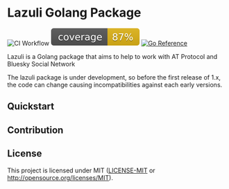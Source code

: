 # Lazuli Golang Package
![CI Workflow](https://github.com/augustoasilva/go-lazuli/actions/workflows/ci-workflow.yml/badge.svg)
![coverage](https://raw.githubusercontent.com/augustoasilva/go-lazuli/badges/.badges/main/coverage.svg)
[![Go Reference](https://pkg.go.dev/badge/github.com/augustoasilva/go-lazuli.svg)](https://pkg.go.dev/github.com/augustoasilva/go-lazuli)

Lazuli is a Golang package that aims to help to work with AT Protocol and Bluesky Social Network

The lazuli package is under development, so before the first release of 1.x, the code can change causing incompatibilities
against each early versions.

## Quickstart

[//]: # (TODO: create the quicksart section later)

## Contribution

[//]: # (TODO: create the contribution section later and with that the pull_request and issue timplates)

## License

This project is licensed under MIT  ([LICENSE-MIT](LICENSE) or http://opensource.org/licenses/MIT).